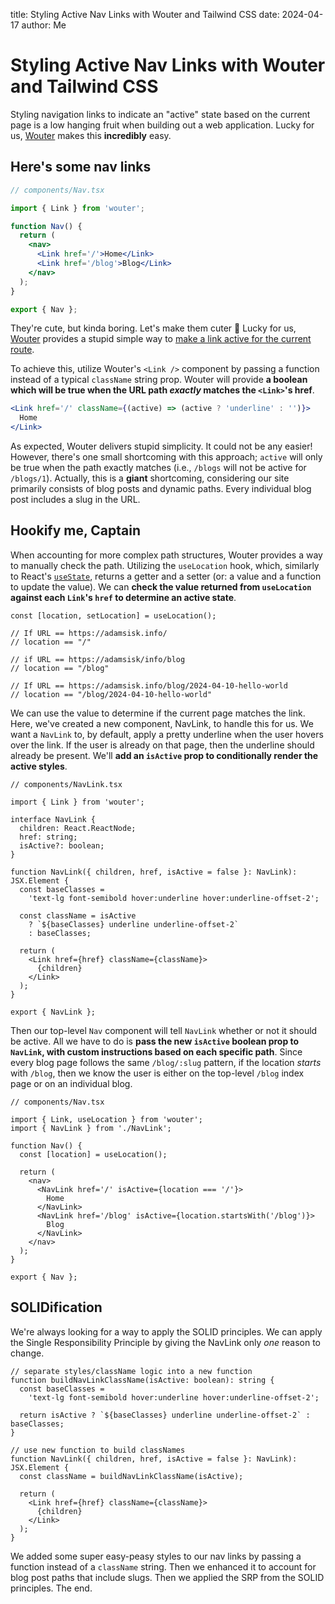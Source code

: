 title: Styling Active Nav Links with Wouter and Tailwind CSS
date: 2024-04-17
author: Me

# Styling Active Nav Links with Wouter and Tailwind CSS

Styling navigation links to indicate an "active" state based on the current page is a low hanging fruit when building out a web application. Lucky for us, [Wouter](https://github.com/molefrog/wouter?tab=readme-ov-file#how-do-i-make-a-link-active-for-the-current-route) makes this **incredibly** easy.

## Here's some nav links

```jsx
// components/Nav.tsx

import { Link } from 'wouter';

function Nav() {
  return (
    <nav>
      <Link href='/'>Home</Link>
      <Link href='/blog'>Blog</Link>
    </nav>
  );
}

export { Nav };
```

They're cute, but kinda boring. Let's make them cuter 💅 Lucky for us, [Wouter](https://github.com/molefrog/wouter) provides a stupid simple way to [make a link active for the current route](https://github.com/molefrog/wouter?tab=readme-ov-file#how-do-i-make-a-link-active-for-the-current-route).

To achieve this, utilize Wouter's `<Link />` component by passing a function instead of a typical `className` string prop. Wouter will provide **a boolean which will be true when the URL path _exactly_ matches the `<Link>`'s href**.

```jsx
<Link href='/' className={(active) => (active ? 'underline' : '')}>
  Home
</Link>
```

As expected, Wouter delivers stupid simplicity. It could not be any easier! However, there's one small shortcoming with this approach; `active` will only be true when the path exactly matches (i.e., `/blogs` will not be active for `/blogs/1`). Actually, this is a **giant** shortcoming, considering our site primarily consists of blog posts and dynamic paths. Every individual blog post includes a slug in the URL.

## Hookify me, Captain

When accounting for more complex path structures, Wouter provides a way to manually check the path. Utilizing the `useLocation` hook, which, similarly to React's [`useState`](https://react.dev/reference/react/useState), returns a getter and a setter (or: a value and a function to update the value). We can **check the value returned from `useLocation` against each `Link`'s `href` to determine an active state**.

```tsx
const [location, setLocation] = useLocation();

// If URL == https://adamsisk.info/
// location == "/"

// if URL == https://adamsisk/info/blog
// location == "/blog"

// If URL == https://adamsisk.info/blog/2024-04-10-hello-world
// location == "/blog/2024-04-10-hello-world"
```

We can use the value to determine if the current page matches the link. Here, we've created a new component, NavLink, to handle this for us. We want a `NavLink` to, by default, apply a pretty underline when the user hovers over the link. If the user is already on that page, then the underline should already be present. We'll **add an `isActive` prop to conditionally render the active styles**.

```tsx
// components/NavLink.tsx

import { Link } from 'wouter';

interface NavLink {
  children: React.ReactNode;
  href: string;
  isActive?: boolean;
}

function NavLink({ children, href, isActive = false }: NavLink): JSX.Element {
  const baseClasses =
    'text-lg font-semibold hover:underline hover:underline-offset-2';

  const className = isActive
    ? `${baseClasses} underline underline-offset-2`
    : baseClasses;

  return (
    <Link href={href} className={className}>
      {children}
    </Link>
  );
}

export { NavLink };
```

Then our top-level `Nav` component will tell `NavLink` whether or not it should be active. All we have to do is **pass the new `isActive` boolean prop to `NavLink`, with custom instructions based on each specific path**. Since every blog page follows the same `/blog/:slug` pattern, if the location _starts_ with `/blog`, then we know the user is either on the top-level `/blog` index page or on an individual blog.

```tsx
// components/Nav.tsx

import { Link, useLocation } from 'wouter';
import { NavLink } from './NavLink';

function Nav() {
  const [location] = useLocation();

  return (
    <nav>
      <NavLink href='/' isActive={location === '/'}>
        Home
      </NavLink>
      <NavLink href='/blog' isActive={location.startsWith('/blog')}>
        Blog
      </NavLink>
    </nav>
  );
}

export { Nav };
```

## SOLIDification

We're always looking for a way to apply the SOLID principles. We can apply the Single Responsibility Principle by giving the NavLink only _one_ reason to change.

```tsx
// separate styles/className logic into a new function
function buildNavLinkClassName(isActive: boolean): string {
  const baseClasses =
    'text-lg font-semibold hover:underline hover:underline-offset-2';

  return isActive ? `${baseClasses} underline underline-offset-2` : baseClasses;
}
```

```tsx
// use new function to build classNames
function NavLink({ children, href, isActive = false }: NavLink): JSX.Element {
  const className = buildNavLinkClassName(isActive);

  return (
    <Link href={href} className={className}>
      {children}
    </Link>
  );
}
```

We added some super easy-peasy styles to our nav links by passing a function instead of a `className` string. Then we enhanced it to account for blog post paths that include slugs. Then we applied the SRP from the SOLID principles. The end.
